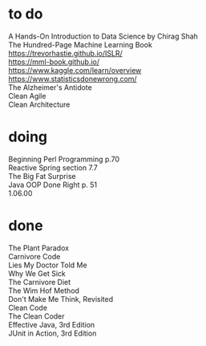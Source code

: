 # to do    
A Hands-On Introduction to Data Science by Chirag Shah  
The Hundred-Page Machine Learning Book  
https://trevorhastie.github.io/ISLR/  
https://mml-book.github.io/  
https://www.kaggle.com/learn/overview  
https://www.statisticsdonewrong.com/  
The Alzheimer's Antidote  
Clean Agile  
Clean Architecture
# doing 
Beginning Perl Programming p.70  
Reactive Spring section 7.7  
The Big Fat Surprise  
Java OOP Done Right p. 51    
1.06.00
# done
The Plant Paradox  
Carnivore Code  
Lies My Doctor Told Me  
Why We Get Sick  
The Carnivore Diet  
The Wim Hof Method  
Don't Make Me Think, Revisited  
Clean Code  
The Clean Coder  
Effective Java, 3rd Edition  
JUnit in Action, 3rd Edition   
